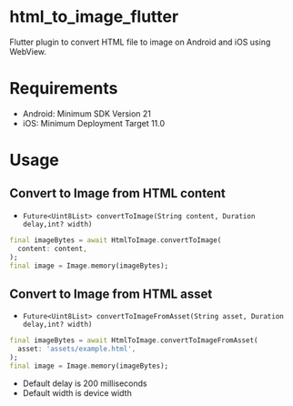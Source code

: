 # html_to_image_flutter

Flutter plugin to convert HTML file to image on Android and iOS using WebView.

# Requirements
- Android: Minimum SDK Version 21
- iOS: Minimum Deployment Target 11.0

# Usage

## Convert to Image from HTML content
- ```Future<Uint8List> convertToImage(String content, Duration delay,int? width)```
```dart
final imageBytes = await HtmlToImage.convertToImage(
  content: content,
);
final image = Image.memory(imageBytes);
```

## Convert to Image from HTML asset
- ```Future<Uint8List> convertToImageFromAsset(String asset, Duration delay,int? width)```
```dart
final imageBytes = await HtmlToImage.convertToImageFromAsset(
  asset: 'assets/example.html',
);
final image = Image.memory(imageBytes);
```

- Default delay is 200 milliseconds
- Default width is device width
